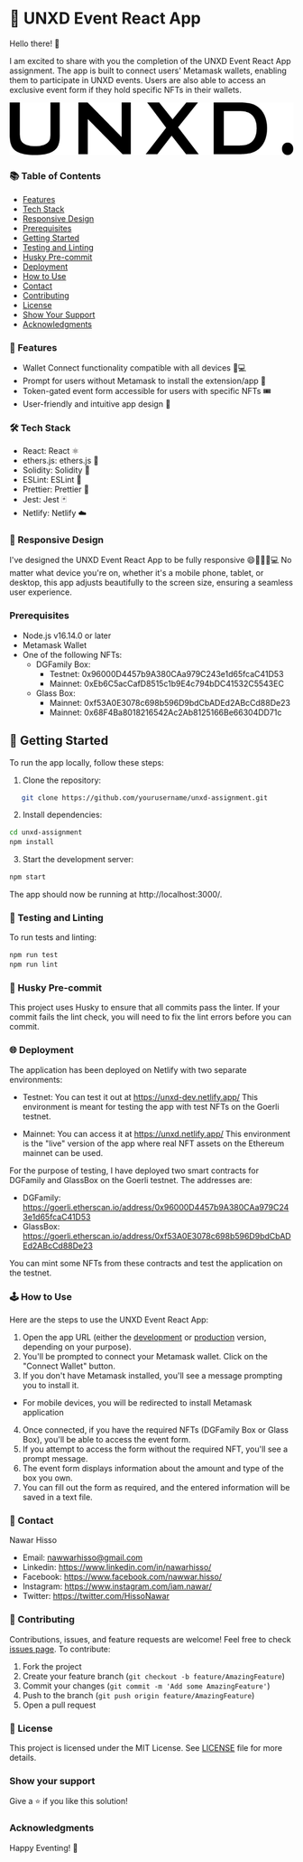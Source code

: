 # 🎉 UNXD Event React App

Hello there! 👋

I am excited to share with you the completion of the UNXD Event React App assignment.
The app is built to connect users' Metamask wallets, enabling them to participate in UNXD events.
Users are also able to access an exclusive event form if they hold specific NFTs in their wallets.

![UNXD Event React App Screenshot](./public/logo_dark.png)

### 📚 Table of Contents

- [Features](#-features)
- [Tech Stack](#️-tech-stack)
- [Responsive Design](#-responsive-design)
- [Prerequisites](#prerequisites)
- [Getting Started](#-getting-started)
- [Testing and Linting](#-testing-and-linting)
- [Husky Pre-commit](#-husky-pre-commit)
- [Deployment](#-deployment)
- [How to Use](#️-how-to-use)
- [Contact](#-contact)
- [Contributing](#-contributing)
- [License](#-license)
- [Show Your Support](#show-your-support)
- [Acknowledgments](#acknowledgments)

### 🎯 Features

- Wallet Connect functionality compatible with all devices 📱💻
- Prompt for users without Metamask to install the extension/app 👛
- Token-gated event form accessible for users with specific NFTs 🎟
- User-friendly and intuitive app design 📝

### 🛠️ Tech Stack

- React: React ⚛️
- ethers.js: ethers.js 🔗
- Solidity: Solidity 📜
- ESLint: ESLint 🚨
- Prettier: Prettier 🎨
- Jest: Jest 🃏
- Netlify: Netlify ☁️

### 📱 Responsive Design

I've designed the UNXD Event React App to be fully responsive 😄👍🏼📱💻
No matter what device you're on, whether it's a mobile phone, tablet, or desktop, this app adjusts beautifully to the screen size, ensuring a seamless user experience.

### Prerequisites

- Node.js v16.14.0 or later
- Metamask Wallet
- One of the following NFTs:
  - DGFamily Box:
    - Testnet: 0x96000D4457b9A380CAa979C243e1d65fcaC41D53
    - Mainnet: 0xEb6C5acCafD8515c1b9E4c794bDC41532C5543EC
  - Glass Box:
    - Mainnet: 0xf53A0E3078c698b596D9bdCbADEd2ABcCd88De23
    - Mainnet: 0x68F4Ba8018216542Ac2Ab8125166Be66304DD71c

## 🚀 Getting Started

To run the app locally, follow these steps:

1. Clone the repository:

```bash
   git clone https://github.com/yourusername/unxd-assignment.git
```

2. Install dependencies:

```bash
cd unxd-assignment
npm install
```

3. Start the development server:

```bash
npm start
```

The app should now be running at http://localhost:3000/.

### 🧪 Testing and Linting

To run tests and linting:

```bash
npm run test
npm run lint
```

### 💼 Husky Pre-commit

This project uses Husky to ensure that all commits pass the linter. If your commit fails the lint check, you will need to fix the lint errors before you can commit.

### 🌐 Deployment

The application has been deployed on Netlify with two separate environments:

- Testnet: You can test it out at https://unxd-dev.netlify.app/
  This environment is meant for testing the app with test NFTs on the Goerli testnet.

- Mainnet: You can access it at https://unxd.netlify.app/
  This environment is the "live" version of the app where real NFT assets on the Ethereum mainnet can be used.

For the purpose of testing, I have deployed two smart contracts for DGFamily and GlassBox on the Goerli testnet. The addresses are:

- DGFamily: https://goerli.etherscan.io/address/0x96000D4457b9A380CAa979C243e1d65fcaC41D53
- GlassBox: https://goerli.etherscan.io/address/0xf53A0E3078c698b596D9bdCbADEd2ABcCd88De23

You can mint some NFTs from these contracts and test the application on the testnet.

### 🕹️ How to Use

Here are the steps to use the UNXD Event React App:

1. Open the app URL (either the <a href='https://unxd-dev.netlify.app/' target='_blank'>development</a> or <a href='https://unxd.netlify.app/' target='_blank'>production</a> version, depending on your purpose).
2. You'll be prompted to connect your Metamask wallet. Click on the "Connect Wallet" button.
3. If you don't have Metamask installed, you'll see a message prompting you to install it.
  - For mobile devices, you will be redirected to install Metamask application
4. Once connected, if you have the required NFTs (DGFamily Box or Glass Box), you'll be able to access the event form.
5. If you attempt to access the form without the required NFT, you'll see a prompt message.
6. The event form displays information about the amount and type of the box you own.
7. You can fill out the form as required, and the entered information will be saved in a text file.

### 👥 Contact

Nawar Hisso

- Email: nawwarhisso@gmail.com
- Linkedin: https://www.linkedin.com/in/nawarhisso/
- Facebook: https://www.facebook.com/nawwar.hisso/
- Instagram: https://www.instagram.com/iam.nawar/
- Twitter: https://twitter.com/HissoNawar

### 🤝 Contributing

Contributions, issues, and feature requests are welcome! Feel free to check [issues page](https://github.com/YOUR_USERNAME/unxd-event-react-app/issues). To contribute:

1. Fork the project
2. Create your feature branch (`git checkout -b feature/AmazingFeature`)
3. Commit your changes (`git commit -m 'Add some AmazingFeature'`)
4. Push to the branch (`git push origin feature/AmazingFeature`)
5. Open a pull request

### 📄 License

This project is licensed under the MIT License. See [LICENSE](LICENSE) file for more details.

### Show your support

Give a ⭐️ if you like this solution!

### Acknowledgments

Happy Eventing! 🥳
